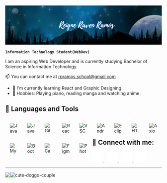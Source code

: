 <!--# 🌌 Reigne Raven Ramos-->
<p align = "center" ><img align="center" src="https://github.com/ReigneRaven/ReigneRaven/blob/main/img/raven-readme-header.png" /></p>

**`Information Technology Student(WebDev)`**
 
I am an aspiring Web Developer and is currently studying Bachelor of Science in Information Technology.

📫  You can contact me at [rpramos.school@gmail.com](mailto:rpramos.school@gmail.com)
*   🌱  I'm currently learning React and Graphic Designing
*   🎯  Hobbies: Playing piano, reading manga and watching anime.
 
<h2>🧰 Languages and Tools</h2>
<img align="left" alt="Java" height="35" width="26px" style="padding:15px;" src="https://cdn.jsdelivr.net/gh/devicons/devicon@latest/icons/java/java-original.svg" />
<img align="left" alt="JavaScript" height="35" width="26px" style="padding:15px;" src="https://cdn.jsdelivr.net/gh/devicons/devicon@latest/icons/javascript/javascript-original.svg" />
<img align="left" alt="Git" height="35" width="26px" style="padding:15px;" src="https://cdn.jsdelivr.net/gh/devicons/devicon/icons/git/git-original.svg" />
<img align="left" alt="React" height="35" width="26px" style="padding:15px;" src="https://cdn.jsdelivr.net/gh/devicons/devicon/icons/react/react-original.svg" />
<img align="left" alt="VSCode" height="35" width="26px" style="padding:15px;" src="https://cdn.jsdelivr.net/gh/devicons/devicon/icons/vscode/vscode-original.svg" />
<img align="left" alt="AndroidStudio" height="35" width="26px" style="padding:15px;" src="https://cdn.jsdelivr.net/gh/devicons/devicon/icons/androidstudio/androidstudio-original.svg" />
<img align="left" alt="Eclipse" height="35" width="26px" style="padding:15px;" src="https://cdn.jsdelivr.net/gh/devicons/devicon@latest/icons/eclipse/eclipse-original.svg" />
<img align="left" alt="HTML" height="35" width="26px" style="padding:15px;" src="https://cdn.jsdelivr.net/gh/devicons/devicon@latest/icons/html5/html5-original.svg" />
<img align="left" alt="Axios" height="35" width="26px" style="padding:15px;" src="https://cdn.jsdelivr.net/gh/devicons/devicon@latest/icons/axios/axios-plain.svg" />
<img align="left" alt="MySQL" height="35" width="26px" style="padding:15px;" src="https://cdn.jsdelivr.net/gh/devicons/devicon@latest/icons/mysql/mysql-original.svg" />
<img align="left" alt="Bootstrap" height="35" width="26px" style="padding:15px;" src="https://cdn.jsdelivr.net/gh/devicons/devicon@latest/icons/bootstrap/bootstrap-original.svg" />
<img align="left" alt="Canva" height="35" width="26px" style="padding:15px;" src="https://cdn.jsdelivr.net/gh/devicons/devicon@latest/icons/canva/canva-original.svg" />
<img align="left" alt="Figma" height="35" width="26px" style="padding:15px;" src="https://cdn.jsdelivr.net/gh/devicons/devicon@latest/icons/figma/figma-original.svg" />
<img align="left" alt="Photoshop" height="35" width="26px" style="padding:15px;" src="https://cdn.jsdelivr.net/gh/devicons/devicon@latest/icons/photoshop/photoshop-original.svg" />
          
<br />
<br />

<h2>🌴 Connect with me:</h2>

<a href="https://www.facebook.com/reigneraven.ramos/">
  <picture>
    <source media="(prefers-color-scheme: dark)" srcset="https://github.com/ReigneRaven/ReigneRaven/blob/main/img/facebook-light.svg">
    <source media="(prefers-color-scheme: light)" srcset="https://github.com/ReigneRaven/ReigneRaven/blob/main/img/facebook-dark.svg">
    <img alt="Facebook logo" src="https://github.com/ReigneRaven/ReigneRaven/blob/main/img/facebook-dark.svg" height="35">
  </picture>
</a>
&nbsp;
<a href="https://github.com/ReigneRaven">
  <picture>
    <source media="(prefers-color-scheme: dark)" srcset="https://github.com/ReigneRaven/ReigneRaven/blob/main/img/github-light.svg">
    <source media="(prefers-color-scheme: light)" srcset="https://github.com/ReigneRaven/ReigneRaven/blob/main/img/github-dark.svg">
    <img alt="Github logo" src="https://github.com/ReigneRaven/ReigneRaven/blob/main/img/github-dark.svg" height="35">
  </picture>
</a>
&nbsp;
<a href="https://www.linkedin.com/in/reigne-raven-ramos-98a103253/">
  <picture>
    <source media="(prefers-color-scheme: dark)" srcset="https://github.com/ReigneRaven/ReigneRaven/blob/main/img/linkedin-light.svg">
    <source media="(prefers-color-scheme: light)" srcset="https://github.com/ReigneRaven/ReigneRaven/blob/main/img/linkedin-dark.svg">
    <img alt="Github logo" src="https://github.com/ReigneRaven/ReigneRaven/blob/main/img/linkedin-dark.svg" height="35">
  </picture>
</a>
&nbsp;
<a href="https://www.instagram.com/rimuru_sama1004/">
  <picture>
    <source media="(prefers-color-scheme: dark)" srcset="https://github.com/ReigneRaven/ReigneRaven/blob/main/img/instagram-light.svg">
    <source media="(prefers-color-scheme: light)" srcset="https://github.com/ReigneRaven/ReigneRaven/blob/main/img/instagram-dark.svg">
    <img alt="Github logo" src="https://github.com/ReigneRaven/ReigneRaven/blob/main/img/instagram-dark.svg" height="35">
  </picture>
</a>

------------------------------
<a href="https://discord.com/users/1038482905753714779"><img align="left" src="https://lanyard.cnrad.dev/api/1038482905753714779?borderRadius=8px&hideDiscrim=true"/></a>
<img alt="cute-doggo-couple" width="auto" height="210" src="https://media.tenor.com/h67tbKxNTyAAAAAi/corgi-love.gif">

<!--<img alt="doggo" width="auto" src="https://mir-s3-cdn-cf.behance.net/project_modules/1400/74731f76965389.5c7945b0cfcc3.gif">-->
